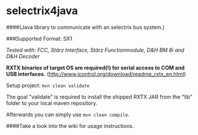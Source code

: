 selectrix4java
===============

####(Java library to communicate with an selectrix bus system.)

###Supported Format: SX1

*Tested with: FCC, Stärz Interface, Stärz Functionmodule, D&H BM 8i and D&H Decoder*

**RXTX binaries of target OS are required(!) for serial access to COM and USB interfaces.**
(http://www.jcontrol.org/download/readme_rxtx_en.html)

Setup project: ```mvn clean validate```

The goal "validate" is required to install the shipped RXTX JAR from the "lib" folder to your local maven repository.

Afterwards you can simply use ```mvn clean compile```.

####Take a look into the wiki for usage instructions.